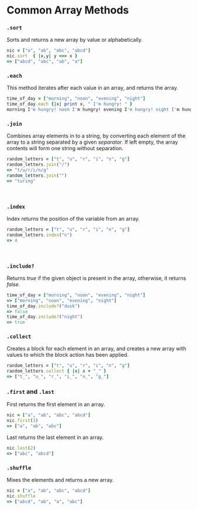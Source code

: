 # Common Array Methods

### `.sort`  

Sorts and returns a new array by value or alphabetically.  

```ruby
nic = ["a", "ab", "abc", "abcd"]  
nic.sort  { |x,y| y <=> x }
=> ["abcd", "abc", "ab", "a"]
```



### `.each`

This method iterates after each value in an array, and returns the array.  

``` ruby
time_of_day = ["morning", "noon", "evening", "night"]
time_of_day.each {|x| print x, " I'm hungry! " }
morning I'm hungry! noon I'm hungry! evening I'm hungry! night I'm hungry! => ["morning", "noon", "evening", "night"]
```



### `.join`  

Combines array elements in to  a string, by converting each element of the array to a string separated by a given _separator_. If left empty, the array contents will form one string without separation.  

```ruby
random_letters = ["t", "u", "r", "i", "n", "g"]
random_letters.join("/")
=> "t/u/r/i/n/g"
random_letters.join("")
=> "turing"
```

​    

### `.index`

Index returns the position of the variable from an array.  

```ruby
random_letters = ["t", "u", "r", "i", "n", "g"]
random_letters.index("n")
=> 4
```

​      

### `.include?`

Returns _true_ if the given object is present in the array, otherwise, it returns _false_.   

```ruby
time_of_day = ["morning", "noon", "evening", "night"]
=> ["morning", "noon", "evening", "night"]
time_of_day.include?("dusk")
=> false
time_of_day.include?("night")
=> true
```



### `.collect`

Creates a block for each element in an array, and creates a new array with values to which the block action has been applied.   

```ruby
random_letters = ["t", "u", "r", "i", "n", "g"]
random_letters.collect { |x| x + "_" }
=> ["t_", "u_", "r_", "i_", "n_", "g_"]
```



### `.first` and `.last`

First returns the first element in an array.   

```ruby
nic = ["a", "ab", "abc", "abcd"]
nic.first(3)
=> ["a", "ab", "abc"]
```

Last returns the last element in an array.  

```ruby
nic.last(2)
=> ["abc", "abcd"]
```



### `.shuffle`

Mixes the elements and returns a new array.   

```ruby
nic = ["a", "ab", "abc", "abcd"]
nic.shuffle
=> ["abcd", "ab", "a", "abc"]
```

  
